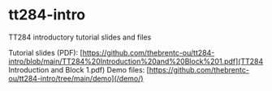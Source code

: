 # tt284-intro
TT284 introductory tutorial slides and files

Tutorial slides (PDF): [https://github.com/thebrentc-ou/tt284-intro/blob/main/TT284%20Introduction%20and%20Block%201.pdf](TT284 Introduction and Block 1.pdf)
Demo files: [https://github.com/thebrentc-ou/tt284-intro/tree/main/demo](/demo/)
